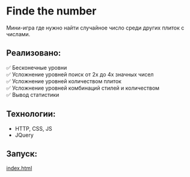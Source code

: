 # Finde the number

Мини-игра где нужно найти случайное число среди других плиток с числами.

## Реализовано:
✅ Бесконечные уровни  
✅ Усложнение уровней поиск от 2х до 4х значных чисел  
✅ Усложнение уровней количеством плиток  
✅ Усложнение уровней комбинаций стилей и количеством  
✅ Вывод статистики  

## Технологии:
- HTTP, CSS, JS
- JQuery

## Запуск:

[index.html](https://troksi.github.io/find_the_number/)
